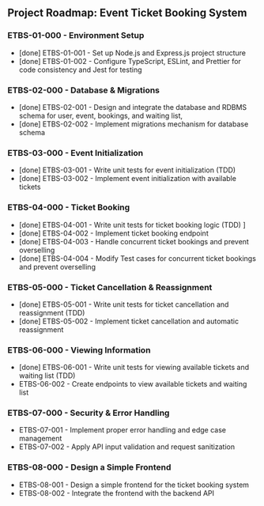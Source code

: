## Project Roadmap: Event Ticket Booking System

### ETBS-01-000 - Environment Setup  
- [done] ETBS-01-001 - Set up Node.js and Express.js project structure  
- [done] ETBS-01-002 - Configure TypeScript, ESLint, and Prettier for code consistency and Jest for testing

### ETBS-02-000 - Database & Migrations  
- [done] ETBS-02-001 - Design and integrate the database and RDBMS schema for user, event, bookings, and waiting list,
- [done] ETBS-02-002 - Implement migrations mechanism for database schema  

### ETBS-03-000 - Event Initialization  
- [done] ETBS-03-001 - Write unit tests for event initialization (TDD)
- [done] ETBS-03-002 - Implement event initialization with available tickets  

### ETBS-04-000 - Ticket Booking  
- [done] ETBS-04-001 - Write unit tests for ticket booking logic (TDD)  ]
- [done] ETBS-04-002 - Implement ticket booking endpoint  
- [done] ETBS-04-003 - Handle concurrent ticket bookings and prevent overselling  
- [done] ETBS-04-004 - Modify Test cases for concurrent ticket bookings and prevent overselling

### ETBS-05-000 - Ticket Cancellation & Reassignment  
- [done] ETBS-05-001 - Write unit tests for ticket cancellation and reassignment (TDD)  
- [done] ETBS-05-002 - Implement ticket cancellation and automatic reassignment  

### ETBS-06-000 - Viewing Information  
- [done] ETBS-06-001 - Write unit tests for viewing available tickets and waiting list (TDD)  
- ETBS-06-002 - Create endpoints to view available tickets and waiting list  

### ETBS-07-000 - Security & Error Handling  
- ETBS-07-001 - Implement proper error handling and edge case management  
- ETBS-07-002 - Apply API input validation and request sanitization  

### ETBS-08-000 - Design a Simple Frontend
- ETBS-08-001 - Design a simple frontend for the ticket booking system
- ETBS-08-002 - Integrate the frontend with the backend API